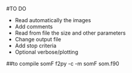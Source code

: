 #TO DO

- Read automatically the images
- Add comments
- Read from file the size and other parameters
- Change output file
- Add stop criteria
- Optional verbose/plotting

##to compile somF
f2py -c -m somF som.f90
